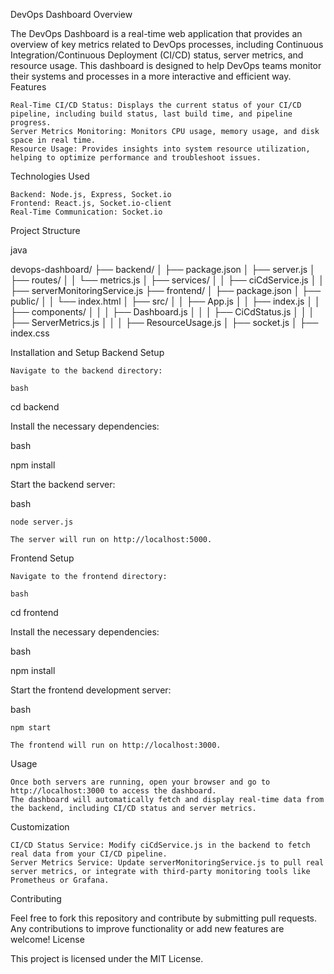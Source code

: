 DevOps Dashboard
Overview

The DevOps Dashboard is a real-time web application that provides an overview of key metrics related to DevOps processes, including Continuous Integration/Continuous Deployment (CI/CD) status, server metrics, and resource usage. This dashboard is designed to help DevOps teams monitor their systems and processes in a more interactive and efficient way.
Features

    Real-Time CI/CD Status: Displays the current status of your CI/CD pipeline, including build status, last build time, and pipeline progress.
    Server Metrics Monitoring: Monitors CPU usage, memory usage, and disk space in real time.
    Resource Usage: Provides insights into system resource utilization, helping to optimize performance and troubleshoot issues.

Technologies Used

    Backend: Node.js, Express, Socket.io
    Frontend: React.js, Socket.io-client
    Real-Time Communication: Socket.io

Project Structure

java

devops-dashboard/
├── backend/
│   ├── package.json
│   ├── server.js
│   ├── routes/
│   │   └── metrics.js
│   ├── services/
│   │   ├── ciCdService.js
│   │   ├── serverMonitoringService.js
├── frontend/
│   ├── package.json
│   ├── public/
│   │   └── index.html
│   ├── src/
│   │   ├── App.js
│   │   ├── index.js
│   │   ├── components/
│   │   │   ├── Dashboard.js
│   │   │   ├── CiCdStatus.js
│   │   │   ├── ServerMetrics.js
│   │   │   ├── ResourceUsage.js
│   ├── socket.js
│   ├── index.css

Installation and Setup
Backend Setup

    Navigate to the backend directory:

    bash

cd backend

Install the necessary dependencies:

bash

npm install

Start the backend server:

bash

    node server.js

    The server will run on http://localhost:5000.

Frontend Setup

    Navigate to the frontend directory:

    bash

cd frontend

Install the necessary dependencies:

bash

npm install

Start the frontend development server:

bash

    npm start

    The frontend will run on http://localhost:3000.

Usage

    Once both servers are running, open your browser and go to http://localhost:3000 to access the dashboard.
    The dashboard will automatically fetch and display real-time data from the backend, including CI/CD status and server metrics.

Customization

    CI/CD Status Service: Modify ciCdService.js in the backend to fetch real data from your CI/CD pipeline.
    Server Metrics Service: Update serverMonitoringService.js to pull real server metrics, or integrate with third-party monitoring tools like Prometheus or Grafana.

Contributing

Feel free to fork this repository and contribute by submitting pull requests. Any contributions to improve functionality or add new features are welcome!
License

This project is licensed under the MIT License.